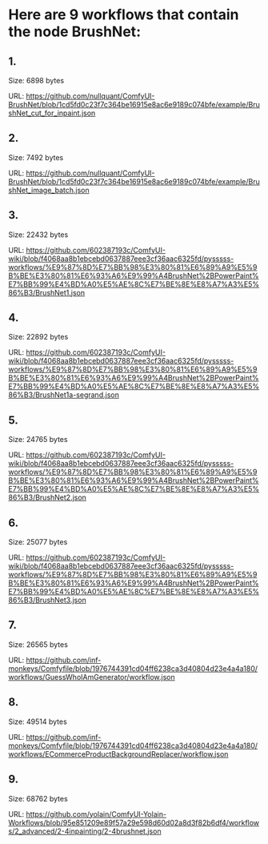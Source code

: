 # Here are 9 workflows that contain the node BrushNet:

## 1. 

Size: 6898 bytes

URL: https://github.com/nullquant/ComfyUI-BrushNet/blob/1cd5fd0c23f7c364be16915e8ac6e9189c074bfe/example/BrushNet_cut_for_inpaint.json

## 2. 

Size: 7492 bytes

URL: https://github.com/nullquant/ComfyUI-BrushNet/blob/1cd5fd0c23f7c364be16915e8ac6e9189c074bfe/example/BrushNet_image_batch.json

## 3. 

Size: 22432 bytes

URL: https://github.com/602387193c/ComfyUI-wiki/blob/f4068aa8b1ebcebd0637887eee3cf36aac6325fd/pysssss-workflows/%E9%87%8D%E7%BB%98%E3%80%81%E6%89%A9%E5%9B%BE%E3%80%81%E6%93%A6%E9%99%A4BrushNet%2BPowerPaint%E7%BB%99%E4%BD%A0%E5%AE%8C%E7%BE%8E%E8%A7%A3%E5%86%B3/BrushNet1.json

## 4. 

Size: 22892 bytes

URL: https://github.com/602387193c/ComfyUI-wiki/blob/f4068aa8b1ebcebd0637887eee3cf36aac6325fd/pysssss-workflows/%E9%87%8D%E7%BB%98%E3%80%81%E6%89%A9%E5%9B%BE%E3%80%81%E6%93%A6%E9%99%A4BrushNet%2BPowerPaint%E7%BB%99%E4%BD%A0%E5%AE%8C%E7%BE%8E%E8%A7%A3%E5%86%B3/BrushNet1a-segrand.json

## 5. 

Size: 24765 bytes

URL: https://github.com/602387193c/ComfyUI-wiki/blob/f4068aa8b1ebcebd0637887eee3cf36aac6325fd/pysssss-workflows/%E9%87%8D%E7%BB%98%E3%80%81%E6%89%A9%E5%9B%BE%E3%80%81%E6%93%A6%E9%99%A4BrushNet%2BPowerPaint%E7%BB%99%E4%BD%A0%E5%AE%8C%E7%BE%8E%E8%A7%A3%E5%86%B3/BrushNet2.json

## 6. 

Size: 25077 bytes

URL: https://github.com/602387193c/ComfyUI-wiki/blob/f4068aa8b1ebcebd0637887eee3cf36aac6325fd/pysssss-workflows/%E9%87%8D%E7%BB%98%E3%80%81%E6%89%A9%E5%9B%BE%E3%80%81%E6%93%A6%E9%99%A4BrushNet%2BPowerPaint%E7%BB%99%E4%BD%A0%E5%AE%8C%E7%BE%8E%E8%A7%A3%E5%86%B3/BrushNet3.json

## 7. 

Size: 26565 bytes

URL: https://github.com/inf-monkeys/Comfyfile/blob/1976744391cd04ff6238ca3d40804d23e4a4a180/workflows/GuessWhoIAmGenerator/workflow.json

## 8. 

Size: 49514 bytes

URL: https://github.com/inf-monkeys/Comfyfile/blob/1976744391cd04ff6238ca3d40804d23e4a4a180/workflows/ECommerceProductBackgroundReplacer/workflow.json

## 9. 

Size: 68762 bytes

URL: https://github.com/yolain/ComfyUI-Yolain-Workflows/blob/95e851209e89f57a29e598d60d02a8d3f82b6df4/workflows/2_advanced/2-4inpainting/2-4brushnet.json

